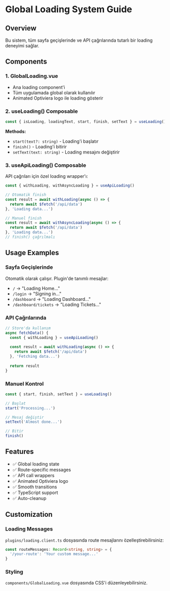 # Global Loading System Guide

## Overview
Bu sistem, tüm sayfa geçişlerinde ve API çağrılarında tutarlı bir loading deneyimi sağlar.

## Components

### 1. GlobalLoading.vue
- Ana loading component'i
- Tüm uygulamada global olarak kullanılır
- Animated Optiviera logo ile loading gösterir

### 2. useLoading() Composable
```typescript
const { isLoading, loadingText, start, finish, setText } = useLoading()
```

**Methods:**
- `start(text?: string)` - Loading'i başlatır
- `finish()` - Loading'i bitirir
- `setText(text: string)` - Loading mesajını değiştirir

### 3. useApiLoading() Composable
API çağrıları için özel loading wrapper'ı:

```typescript
const { withLoading, withAsyncLoading } = useApiLoading()

// Otomatik finish
const result = await withLoading(async () => {
  return await $fetch('/api/data')
}, 'Loading data...')

// Manuel finish
const result = await withAsyncLoading(async () => {
  return await $fetch('/api/data')
}, 'Loading data...')
// finish() çağrılmalı
```

## Usage Examples

### Sayfa Geçişlerinde
Otomatik olarak çalışır. Plugin'de tanımlı mesajlar:
- `/` → "Loading Home..."
- `/login` → "Signing in..."
- `/dashboard` → "Loading Dashboard..."
- `/dashboard/tickets` → "Loading Tickets..."

### API Çağrılarında
```typescript
// Store'da kullanım
async fetchData() {
  const { withLoading } = useApiLoading()
  
  const result = await withLoading(async () => {
    return await $fetch('/api/data')
  }, 'Fetching data...')
  
  return result
}
```

### Manuel Kontrol
```typescript
const { start, finish, setText } = useLoading()

// Başlat
start('Processing...')

// Mesaj değiştir
setText('Almost done...')

// Bitir
finish()
```

## Features

- ✅ Global loading state
- ✅ Route-specific messages
- ✅ API call wrappers
- ✅ Animated Optiviera logo
- ✅ Smooth transitions
- ✅ TypeScript support
- ✅ Auto-cleanup

## Customization

### Loading Messages
`plugins/loading.client.ts` dosyasında route mesajlarını özelleştirebilirsiniz:

```typescript
const routeMessages: Record<string, string> = {
  '/your-route': 'Your custom message...'
}
```

### Styling
`components/GlobalLoading.vue` dosyasında CSS'i düzenleyebilirsiniz.
